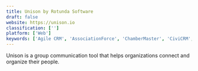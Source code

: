 ```yaml
---
title: Unison by Rotunda Software
draft: false 
website: https://unison.io
classification: ['']
platform: ['Web']
keywords: ['Agile CRM', 'AssociationForce', 'ChamberMaster', 'CiviCRM', 'Fleep', 'GroupSpaces', 'Librelist', 'MailChimp', 'Meetup', 'OnlineGroups.net', 'Silkstart', 'StarChapter', 'Tendenci', 'TidyHQ', 'Wiggio', 'Wild Apricot', 'YourMembership', 'Zenbership Membership Software', 'shiftmail', 'squadSet']
---
```

Unison is a group communication tool that helps organizations connect and organize their people.